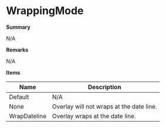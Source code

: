 # WrappingMode

**Summary**

N/A

**Remarks**

N/A

**Items**

|Name|Description|
|---|---|
|Default|N/A|
|None|Overlay will not wraps at the date line.|
|WrapDateline|Overlay wraps at the date line.|

